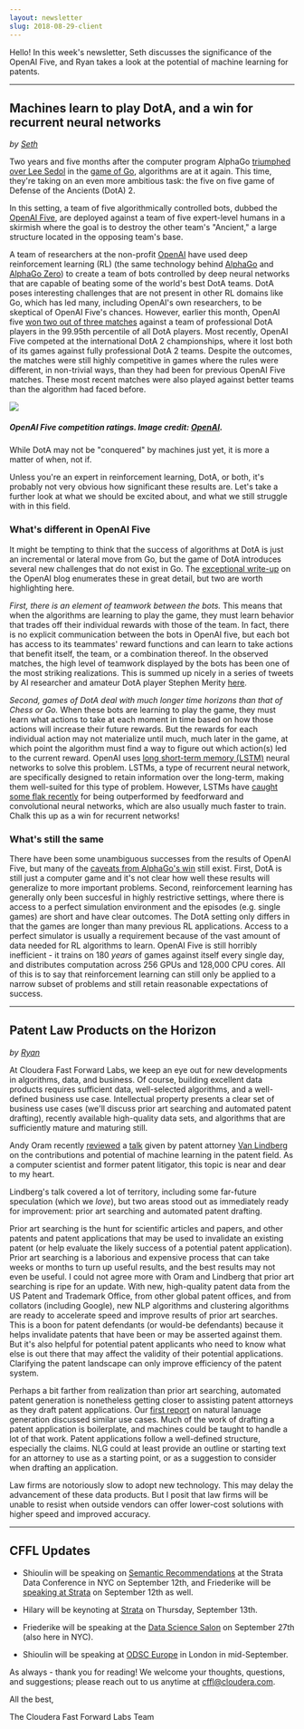 ```yaml
---
layout: newsletter
slug: 2018-08-29-client
---
```


Hello!  In this week's newsletter, Seth discusses the significance of the OpenAI Five, and Ryan takes a look at the potential of machine learning for patents.

---
## Machines learn to play DotA, and a win for recurrent neural networks

_by [Seth](https://twitter.com/shendrickson16)_

Two years and five months after the computer program AlphaGo [triumphed
over Lee Sedol](https://en.wikipedia.org/wiki/AlphaGo_versus_Lee_Sedol) in the [game of Go](https://en.wikipedia.org/wiki/Go_(game)), algorithms are at it again. This time, they're taking
on an even more ambitious task: the five on five game of Defense of the Ancients (DotA) 2.

In this setting, a team of five algorithmically controlled bots, dubbed the [OpenAI Five](https://openai.com/five/),
are deployed against a team of five expert-level humans in a skirmish where the goal is 
to destroy the other team's "Ancient," a large structure located in the opposing team's base.

A team of researchers at the non-profit [OpenAI](https://openai.com/about/) have used deep reinforcement learning (RL) (the
same technology behind [AlphaGo](https://en.wikipedia.org/wiki/AlphaGo) and [AlphaGo Zero](https://en.wikipedia.org/wiki/AlphaGo_Zero)) to create a team of bots controlled by
deep neural networks that are capable of beating some of the world's best DotA teams. DotA
poses interesting challenges that are not present in other RL domains like Go, which has led
many, including OpenAI's own researchers, to be skeptical of OpenAI Five's chances. However,
earlier this month, OpenAI five [won two out of three matches](https://blog.openai.com/openai-five-benchmark-results/) against a team of 
professional DotA players in the 99.95th percentile of all DotA players. Most recently, 
OpenAI Five competed at the international DotA 2 championships, where it lost both of its
games against fully professional DotA 2 teams. Despite the outcomes, the matches were still
highly competitive in games where the rules were different, in non-trivial ways, than they
had been for previous OpenAI Five matches. These most recent matches were also played against
better teams than the algorithm had faced before.

![](images/openai_competition.svg)

##### OpenAI Five competition ratings. Image credit: [OpenAI](https://blog.openai.com/the-international-2018-results/).

While DotA may not be "conquered" by machines just yet, it is more a matter of when, not if. 

Unless
you're an expert in reinforcement learning, DotA, or both, it's probably not very obvious how
significant these results are. Let's take a further look at what we should be excited about,
and what we still struggle with in this field.

### What's different in OpenAI Five

It might be tempting to think that the success of algorithms at DotA is just an incremental
or lateral move from Go, but the game of DotA introduces several new challenges that do not
exist in Go. The [exceptional write-up](https://blog.openai.com/openai-five/) on the OpenAI blog enumerates these in great 
detail, but two are worth highlighting here.

_First, there is an element of teamwork between the bots._ This means that when the algorithms
are learning to play the game, they must learn behavior that trades off their individual
rewards with those of the team. In fact, there is no explicit communication between the bots
in OpenAI five, but each bot has access to its teammates' reward functions and can learn to
take actions that benefit itself, the team, or a combination thereof. In the observed matches,
the high level of teamwork displayed by the bots has been one of the most striking realizations.
This is summed up nicely in a series of tweets by AI researcher and amateur DotA player Stephen Merity 
[here](https://twitter.com/Smerity/status/1011340815682056192).

_Second, games of DotA deal with much longer time horizons than that of Chess or Go._ When these
bots are learning to play the game, they must learn what actions to take at each moment in time
based on how those actions will increase their future rewards. But the rewards for each individual
action may not materialize until much, much later in the game, at which point the algorithm must
find a way to figure out which action(s) led to the current reward. OpenAI uses [long short-term
memory (LSTM)](https://en.wikipedia.org/wiki/Long_short-term_memory) neural networks to solve this problem. LSTMs, a type of recurrent neural network,
are specifically designed to retain information over the long-term, making them well-suited for 
this type of problem. However, LSTMs have [caught some flak recently](http://bair.berkeley.edu/blog/2018/08/06/recurrent/) for being outperformed by 
feedforward and convolutional neural networks, which are also usually much faster to train. 
Chalk this up as a win for recurrent networks!

### What's still the same

There have been some unambiguous successes from the results of OpenAI Five, but many of the [caveats
from AlphaGo's win](https://blog.fastforwardlabs.com/2017/10/25/alphago-zero.html) still exist. First, DotA is still just a computer game and it's not clear how well
these results will generalize to more important problems. Second, reinforcement learning has generally
only been succesful in highly restrictive settings, where there is access to a perfect simulation environment and
the episodes (e.g. single games) are short and have clear outcomes. The DotA setting only differs
in that the games are longer than many previous RL applications. Access to a perfect simulator is
usually a requirement because of the vast amount of data needed for RL algorithms to learn. OpenAI
Five is still horribly inefficient - it trains on 180 _years_ of games against
itself every single day, and distributes computation across 256 GPUs and 128,000 CPU cores. All of this is to say that
reinforcement learning can still only be applied to a narrow subset of problems and still retain reasonable
expectations of success.

---
## Patent Law Products on the Horizon

_by [Ryan](https://twitter.com/jqpubliq)_

At Cloudera Fast Forward Labs, we keep an eye out for new developments in algorithms, data, and business. Of course, building excellent data products requires sufficient data, well-selected algorithms, and a well-defined business use case. Intellectual property presents a clear set of business use cases (we'll discuss prior art searching and automated patent drafting), recently available high-quality data sets, and algorithms that are sufficiently mature and maturing still.

Andy Oram recently [reviewed](https://lwn.net/Articles/761931/) a [talk](https://conferences.oreilly.com/oscon/oscon-or-2018/public/schedule/detail/67104) given by patent attorney [Van Lindberg](https://www.dykema.com/professionals-van-lindberg.html) on the contributions and potential of machine learning in the patent field. As a computer scientist and former patent litigator, this topic is near and dear to my heart.

Lindberg's talk covered a lot of territory, including some far-future speculation (which we *love*), but two areas stood out as immediately ready for improvement: prior art searching and automated patent drafting.

Prior art searching is the hunt for scientific articles and papers, and other patents and patent applications that may be used to invalidate an existing patent (or help evaluate the likely success of a potential patent application). Prior art searching is a laborious and expensive process that can take weeks or months to turn up useful results, and the best results may not even be useful. I could not agree more with Oram and Lindberg that prior art searching is ripe for an update. With new, high-quality patent data from the US Patent and Trademark Office, from other global patent offices, and from collators (including Google), new NLP algorithms and clustering algorithms are ready to accelerate speed and improve results of prior art searches. This is a boon for patent defendants (or would-be defendants) because it helps invalidate patents that have been or may be asserted against them. But it's also helpful for potential patent applicants who need to know what else is out there that may affect the validity of their potential applications. Clarifying the patent landscape can only improve efficiency of the patent system.

Perhaps a bit farther from realization than prior art searching, automated patent generation is nonetheless getting closer to assisting patent attorneys as they draft patent applications. Our [first report](https://www.fastforwardlabs.com/research/FF01) on natural lanuage generation discussed similar use cases. Much of the work of drafting a patent application is boilerplate, and machines could be taught to handle a lot of that work. Patent applications follow a well-defined structure, especially the claims. NLG could at least provide an outline or starting text for an attorney to use as a starting point, or as a suggestion to consider when drafting an application.

Law firms are notoriously slow to adopt new technology. This may delay the advancement of these data products. But I posit that law firms will be unable to resist when outside vendors can offer lower-cost solutions with higher speed and improved accuracy.

---

## CFFL Updates

* Shioulin will be speaking on [Semantic Recommendations](https://conferences.oreilly.com/strata/strata-ny/public/schedule/detail/69260) at the Strata Data Conference in NYC on September 12th, and Friederike will be [speaking at Strata](https://conferences.oreilly.com/strata/strata-ny/public/schedule/detail/69365) on September 12th as well.

* Hilary will be keynoting at [Strata](https://conferences.oreilly.com/strata/strata-ny) on Thursday, September 13th.

* Friederike will be speaking at the [Data Science Salon](https://www.eventbrite.com/e/data-science-salon-nyc-tickets-40072527007) on September 27th (also here in NYC).

* Shioulin will be speaking at [ODSC Europe](https://odsc.com/london) in London in mid-September.

As always - thank you for reading!  We welcome your thoughts, questions, and suggestions; please reach out to us anytime at cffl@cloudera.com.

All the best,

The Cloudera Fast Forward Labs Team
